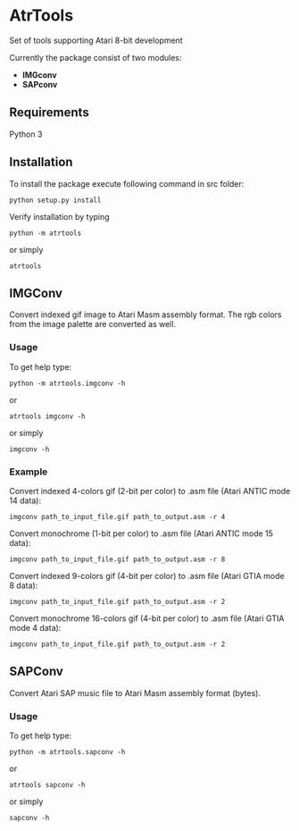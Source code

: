 # AtrTools
Set of tools supporting Atari 8-bit development

Currently the package consist of two modules:
- **IMGconv**
- **SAPconv**

## Requirements

Python 3 

## Installation

To install the package execute following command in src folder:

`python setup.py install`

Verify installation by typing

`python -m atrtools`

or simply

`atrtools`

## IMGConv

Convert indexed gif image to Atari Masm assembly format. The rgb colors from the image palette are converted as well.

### Usage

To get help type:

`python -m atrtools.imgconv -h`

or 

`atrtools imgconv -h`

or simply

`imgconv -h`

### Example

Convert indexed 4-colors gif (2-bit per color) to .asm file (Atari ANTIC mode 14 data):

`imgconv path_to_input_file.gif path_to_output.asm -r 4`

Convert monochrome (1-bit per color) to .asm file (Atari ANTIC mode 15 data):

`imgconv path_to_input_file.gif path_to_output.asm -r 8`

Convert indexed 9-colors gif (4-bit per color) to .asm file (Atari GTIA mode 8 data):

`imgconv path_to_input_file.gif path_to_output.asm -r 2`

Convert monochrome 16-colors gif (4-bit per color) to .asm file (Atari GTIA mode 4 data):

`imgconv path_to_input_file.gif path_to_output.asm -r 2`

## SAPConv

Convert Atari SAP music file to Atari Masm assembly format (bytes).

### Usage

To get help type:

`python -m atrtools.sapconv -h`

or 

`atrtools sapconv -h`

or simply

`sapconv -h`
